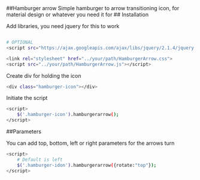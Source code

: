 <snippet>
  <content>
##Hamburger arrow
Simple hamburger to arrow transitioning icon, for material design
or whatever you need it for
## Installation

Add libraries, you need jquery for this to work

```bash

# OPTIONAL
<script src="https://ajax.googleapis.com/ajax/libs/jquery/2.1.4/jquery.min.js"></script>

<link rel="stylesheet" href="../your/path/HamburgerArrow.css">
<script src="../your/path/HamburgerArrow.js"></script>
```

Create div for holding the icon

```bash
<div class="hamburger-icon"></div>
```

Initiate the script

```bash
<script>
	$('.hamburger-icon').hamburgerarrow();
</script>
```

##Parameters

You can add top, bottom, left or right parameters for the arrows turn
```bash
<script>
	# Default is left
	$('.hamburger-idon').hamburgerarrow({rotate:"top"});
</script>
```

</content>

</snippet>

